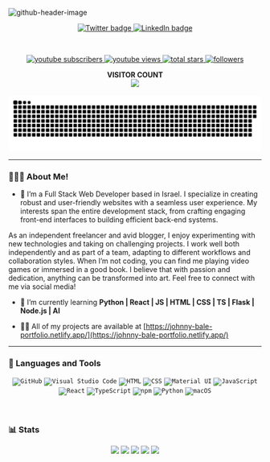 ![github-header-image](https://user-images.githubusercontent.com/103919889/215218600-489144c9-bc8f-488e-81a5-7f216d476856.png)




<!-- Social icons section -->
<p align="center">
  <a href="https://twitter.com/IMTheBale">
	<img src="https://img.shields.io/badge/Twitter-1DA1F2?style=for-the-badge&logo=twitter&logoColor=white" alt="Twitter badge"/>
  <a href="https://www.linkedin.com/in/johnny-bale/">
	<img src="https://img.shields.io/badge/LinkedIn-0077B5?style=for-the-badge&logo=linkedin&logoColor=white" alt="LinkedIn badge"/>
</p>

<br/>

<!-- Social badges section -->

<p align="center">
  <a href="https://www.youtube.com/c/IMTheBale?sub_confirmation=1">
    <img alt="youtube subscribers" title="Subscribe to my YouTube channel" src="https://custom-icon-badges.demolab.com/youtube/channel/subscribers/UC6W9E9vr8_xvz0qx-jDthLA?color=%23E05D44&label=SUBSCRIBE&logo=video&logoColor=white&style=for-the-badge&labelColor=CE4630"/>
  </a>
  <a href="https://www.youtube.com/c/IMTheBale">
    <img alt="youtube views" title="YouTube views" src="https://custom-icon-badges.demolab.com/youtube/channel/views/UC6W9E9vr8_xvz0qx-jDthLA?color=%23E1AD0E&logo=video&logoColor=white&style=for-the-badge&labelColor=C79600"/>
  </a>
  <a href="https://github.com/IMTheBale?tab=repositories&sort=stargazers">
    <img alt="total stars" title="Total stars on GitHub" src="https://custom-icon-badges.demolab.com/github/stars/IMTheBale?color=55960c&style=for-the-badge&labelColor=488207&logo=star"/>
  </a>
  <a href="https://github.com/IMTheBale?tab=followers">
    <img alt="followers" title="Follow me on Github" src="https://custom-icon-badges.demolab.com/github/followers/IMTheBale?color=236ad3&labelColor=1155ba&style=for-the-badge&logo=person-add&label=Follow&logoColor=white"/>
  </a>
</p>




<p align="center"> 
  <strong>VISITOR COUNT</strong><br>
  <img src="https://profile-counter.glitch.me/imthebale/count.svg" />
</p>

<p align="center">
  <a href=#><img src="contributions.svg"></a>
</p>

---
### 👨🏼‍💻 About Me!

- 📕 I’m a Full Stack Web Developer based in Israel. I specialize in creating robust and user-friendly websites with a seamless user experience. My interests span the entire development stack, from crafting engaging front-end interfaces to building efficient back-end systems.

As an independent freelancer and avid blogger, I enjoy experimenting with new technologies and taking on challenging projects. I work well both independently and as part of a team, adapting to different workflows and collaboration styles. When I’m not coding, you can find me playing video games or immersed in a good book. I believe that with passion and dedication, anything can be transformed into art. Feel free to connect with me via social media!
	  
- 🌱 I’m currently learning **Python | React | JS | HTML | CSS | TS | Flask | Node.js | AI**

- 👨‍💻 All of my projects are available at [https://johnny-bale-portfolio.netlify.app/](https://johnny-bale-portfolio.netlify.app/)

---

### 🧰 Languages and Tools

<div align="center">
	<code><img height="50" src="https://user-images.githubusercontent.com/25181517/192108374-8da61ba1-99ec-41d7-80b8-fb2f7c0a4948.png" alt="GitHub" title="GitHub" /></code>
	<code><img height="50" src="https://user-images.githubusercontent.com/25181517/192108891-d86b6220-e232-423a-bf5f-90903e6887c3.png" alt="Visual Studio Code" title="Visual Studio Code" /></code>
	<code><img height="50" src="https://user-images.githubusercontent.com/25181517/192158954-f88b5814-d510-4564-b285-dff7d6400dad.png" alt="HTML" title="HTML" /></code>
	<code><img height="50" src="https://user-images.githubusercontent.com/25181517/183898674-75a4a1b1-f960-4ea9-abcb-637170a00a75.png" alt="CSS" title="CSS" /></code>
	<code><img height="50" src="https://user-images.githubusercontent.com/25181517/189716630-fe6c084c-6c66-43af-aa49-64c8aea4a5c2.png" alt="Material UI" title="Material UI" /></code>
	<code><img height="50" src="https://user-images.githubusercontent.com/25181517/117447155-6a868a00-af3d-11eb-9cfe-245df15c9f3f.png" alt="JavaScript" title="JavaScript" /></code>
	<code><img height="50" src="https://user-images.githubusercontent.com/25181517/183897015-94a058a6-b86e-4e42-a37f-bf92061753e5.png" alt="React" title="React" /></code>
	<code><img height="50" src="https://user-images.githubusercontent.com/25181517/183890598-19a0ac2d-e88a-4005-a8df-1ee36782fde1.png" alt="TypeScript" title="TypeScript" /></code>
	<code><img height="50" src="https://user-images.githubusercontent.com/25181517/121401671-49102800-c959-11eb-9f6f-74d49a5e1774.png" alt="npm" title="npm" /></code>
	<code><img height="50" src="https://user-images.githubusercontent.com/25181517/183423507-c056a6f9-1ba8-4312-a350-19bcbc5a8697.png" alt="Python" title="Python" /></code>
	<code><img height="50" src="https://user-images.githubusercontent.com/25181517/186884152-ae609cca-8cf1-4175-8d60-1ce1fa078ca2.png" alt="macOS" title="macOS" /></code>
</div>

<br />

#

### 📊 Stats

<div align="center">

![](http://github-profile-summary-cards.vercel.app/api/cards/profile-details?username=IMTheBale&theme=2077)
![](http://github-profile-summary-cards.vercel.app/api/cards/repos-per-language?username=IMTheBale&theme=2077)
![](http://github-profile-summary-cards.vercel.app/api/cards/most-commit-language?username=IMTheBale&theme=2077)
![](http://github-profile-summary-cards.vercel.app/api/cards/stats?username=IMTheBale&theme=2077)
![](http://github-profile-summary-cards.vercel.app/api/cards/productive-time?username=IMTheBale&theme=2077&utcOffset=8)
	  </div>

